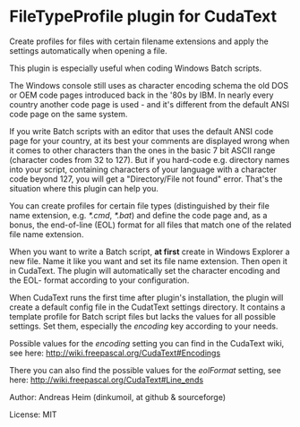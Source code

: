 # FileTypeProfile plugin for CudaText

Create profiles for files with certain filename extensions and apply the
settings automatically when opening a file.


This plugin is especially useful when coding Windows Batch scripts.

The Windows console still uses as character encoding schema the old DOS or OEM
code pages introduced back in the '80s by IBM. In nearly every country another
code page is used - and it's different from the default ANSI code page on the
same system.

If you write Batch scripts with an editor that uses the default ANSI code page
for your country, at its best your comments are displayed wrong when it comes to
other characters than the ones in the basic 7 bit ASCII range (character codes
from 32 to 127). But if you hard-code e.g. directory names into your script,
containing characters of your language with a character code beyond 127, you
will get a "Directory/File not found" error. That's the situation where this
plugin can help you.

You can create profiles for certain file types (distinguished by their file name
extension, e.g. _*.cmd_, _*.bat_) and define the code page and, as a bonus, the
end-of-line (EOL) format for all files that match one of the related file name
extension.

When you want to write a Batch script, **at first** create in Windows Explorer a new
file. Name it like you want and set its file name extension. Then open it in
CudaText. The plugin will automatically set the character encoding and the EOL-
format according to your configuration.

When CudaText runs the first time after plugin's installation, the plugin will
create a default config file in the CudatText settings directory. It contains
a template profile for Batch script files but lacks the values for all possible
settings. Set them, especially the _encoding_ key according to your needs.

Possible values for the _encoding_ setting you can find in the CudaText wiki,
see here: http://wiki.freepascal.org/CudaText#Encodings

There you can also find the possible values for the _eolFormat_ setting, see
here: http://wiki.freepascal.org/CudaText#Line_ends



Author: Andreas Heim (dinkumoil, at github & sourceforge)

License: MIT
